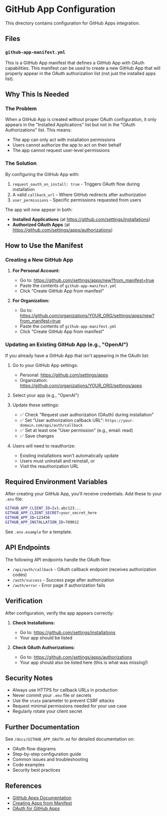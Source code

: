 # GitHub App Configuration

This directory contains configuration for GitHub Apps integration.

## Files

### `github-app-manifest.yml`

This is a GitHub App manifest that defines a GitHub App with OAuth capabilities. This manifest can be used to create a new GitHub App that will properly appear in the OAuth authorization list (not just the installed apps list).

## Why This Is Needed

### The Problem
When a GitHub App is created without proper OAuth configuration, it only appears in the "Installed Applications" list but not in the "OAuth Authorizations" list. This means:
- The app can only act with installation permissions
- Users cannot authorize the app to act on their behalf
- The app cannot request user-level permissions

### The Solution
By configuring the GitHub App with:
1. `request_oauth_on_install: true` - Triggers OAuth flow during installation
2. A valid `callback_url` - Where GitHub redirects after authorization
3. `user_permissions` - Specific permissions requested from users

The app will now appear in both:
- **Installed Applications** (at https://github.com/settings/installations)
- **Authorized OAuth Apps** (at https://github.com/settings/apps/authorizations)

## How to Use the Manifest

### Creating a New GitHub App

1. **For Personal Account:**
   - Go to: https://github.com/settings/apps/new?from_manifest=true
   - Paste the contents of `github-app-manifest.yml`
   - Click "Create GitHub App from manifest"

2. **For Organization:**
   - Go to: https://github.com/organizations/YOUR_ORG/settings/apps/new?from_manifest=true
   - Paste the contents of `github-app-manifest.yml`
   - Click "Create GitHub App from manifest"

### Updating an Existing GitHub App (e.g., "OpenAI")

If you already have a GitHub App that isn't appearing in the OAuth list:

1. Go to your GitHub App settings:
   - Personal: https://github.com/settings/apps
   - Organization: https://github.com/organizations/YOUR_ORG/settings/apps

2. Select your app (e.g., "OpenAI")

3. Update these settings:
   - ✅ Check "Request user authorization (OAuth) during installation"
   - ✅ Set "User authorization callback URL": `https://your-domain.com/api/auth/callback`
   - ✅ Set at least one "User permission" (e.g., email: read)
   - ✅ Save changes

4. Users will need to reauthorize:
   - Existing installations won't automatically update
   - Users must uninstall and reinstall, or
   - Visit the reauthorization URL

## Required Environment Variables

After creating your GitHub App, you'll receive credentials. Add these to your `.env` file:

```bash
GITHUB_APP_CLIENT_ID=Iv1.abc123...
GITHUB_APP_CLIENT_SECRET=your_secret_here
GITHUB_APP_ID=123456
GITHUB_APP_INSTALLATION_ID=789012
```

See `.env.example` for a template.

## API Endpoints

The following API endpoints handle the OAuth flow:

- `/api/auth/callback` - OAuth callback endpoint (receives authorization codes)
- `/auth/success` - Success page after authorization
- `/auth/error` - Error page if authorization fails

## Verification

After configuration, verify the app appears correctly:

1. **Check Installations:**
   - Go to: https://github.com/settings/installations
   - Your app should be listed

2. **Check OAuth Authorizations:**
   - Go to: https://github.com/settings/apps/authorizations
   - Your app should also be listed here (this is what was missing!)

## Security Notes

- Always use HTTPS for callback URLs in production
- Never commit your `.env` file or secrets
- Use the `state` parameter to prevent CSRF attacks
- Request minimal permissions needed for your use case
- Regularly rotate your client secret

## Further Documentation

See `/docs/GITHUB_APP_OAUTH.md` for detailed documentation on:
- OAuth flow diagrams
- Step-by-step configuration guide
- Common issues and troubleshooting
- Code examples
- Security best practices

## References

- [GitHub Apps Documentation](https://docs.github.com/en/apps)
- [Creating Apps from Manifest](https://docs.github.com/en/apps/creating-github-apps/about-creating-github-apps/about-creating-github-apps-from-a-manifest)
- [OAuth for GitHub Apps](https://docs.github.com/en/apps/creating-github-apps/authenticating-with-a-github-app/identifying-and-authorizing-users-for-github-apps)
